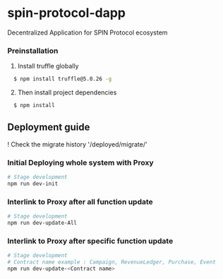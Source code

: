 # spin-protocol-dapp
Decentralized Application for SPIN Protocol ecosystem

### Preinstallation
1. Install truffle globally

```bash
  $ npm install truffle@5.0.26 -g
```

2. Then install project dependencies

```bash
  $ npm install
```


## Deployment guide
! Check the migrate history '/deployed/migrate/'

### Initial Deploying whole system with Proxy
```bash
# Stage development
npm run dev-init
```

### Interlink to Proxy after all function update
```bash
# Stage development
npm run dev-update-All
```

### Interlink to Proxy after specific function update
```bash
# Stage development
# Contract name example : Campaign, RevenueLedger, Purchase, Event
npm run dev-update-<Contract name>
```



